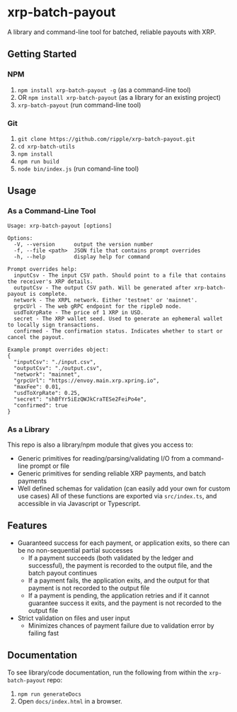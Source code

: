 # xrp-batch-payout

A library and command-line tool for batched, reliable payouts with XRP.

## Getting Started
### NPM
1. `npm install xrp-batch-payout -g` (as a command-line tool)
  1. OR `npm install xrp-batch-payout` (as a library for an existing project)
2. `xrp-batch-payout` (run command-line tool)

### Git
1. `git clone https://github.com/ripple/xrp-batch-payout.git`
2. `cd xrp-batch-utils`
3. `npm install`
4. `npm run build`
5. `node bin/index.js` (run comand-line tool)

## Usage
### As a Command-Line Tool
```
Usage: xrp-batch-payout [options]

Options:
  -V, --version      output the version number
  -f, --file <path>  JSON file that contains prompt overrides
  -h, --help         display help for command

Prompt overrides help:
  inputCsv - The input CSV path. Should point to a file that contains the receiver's XRP details.
  outputCsv - The output CSV path. Will be generated after xrp-batch-payout is complete.
  network - The XRPL network. Either 'testnet' or 'mainnet'.
  grpcUrl - The web gRPC endpoint for the rippleD node.
  usdToXrpRate - The price of 1 XRP in USD.
  secret - The XRP wallet seed. Used to generate an ephemeral wallet to locally sign transactions.
  confirmed - The confirmation status. Indicates whether to start or cancel the payout.

Example prompt overrides object:
{
  "inputCsv": "./input.csv",
  "outputCsv": "./output.csv",
  "network": "mainnet",
  "grpcUrl": "https://envoy.main.xrp.xpring.io",
  "maxFee": 0.01,
  "usdToXrpRate": 0.25,
  "secret": "shBfYr5iEzQWJkCraTESe2FeiPo4e",
  "confirmed": true
}
```

### As a Library
This repo is also a library/npm module that gives you access to:
- Generic primitives for reading/parsing/validating I/O from a command-line prompt or file
- Generic primitives for sending reliable XRP payments, and batch payments
- Well defined schemas for validation (can easily add your own for custom use cases)
All of these functions are exported via `src/index.ts`, and accessible in via Javascript or Typescript.

## Features
- Guaranteed success for each payment, or application exits, so there can be no non-sequential partial successes
  - If a payment succeeds (both validated by the ledger and successful), the payment is recorded to the output file, and the batch payout continues
  - If a payment fails, the application exits, and the output for that payment is not recorded to the output file
  - If a payment is pending, the application retries and if it cannot guarantee success it exits, and the payment is not recorded to the output file
- Strict validation on files and user input
  - Minimizes chances of payment failure due to validation error by failing fast

## Documentation
To see library/code documentation, run the following from within the `xrp-batch-payout` repo:
1. `npm run generateDocs`
2. Open `docs/index.html` in a browser.
